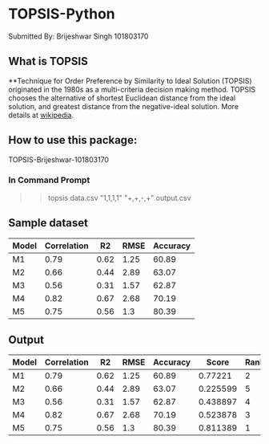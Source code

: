 # TOPSIS-Python

Submitted By: Brijeshwar Singh 101803170

## What is TOPSIS

**Technique for Order Preference by Similarity to Ideal Solution (TOPSIS) 
originated in the 1980s as a multi-criteria decision
making method. TOPSIS chooses the alternative of shortest Euclidean distance
from the ideal solution, and greatest distance from the negative-ideal
solution. More details at [wikipedia](https://en.wikipedia.org/wiki/TOPSIS).

## How to use this package:

TOPSIS-Brijeshwar-101803170


### In Command Prompt
>> topsis data.csv "1,1,1,1" "+,+,-,+" output.csv


## Sample dataset

Model | Correlation |  R2  | RMSE | Accuracy
----  | ----------- | ---- | ---- | --------
M1    |	   0.79     | 0.62 | 1.25 | 60.89
M2    |    0.66     | 0.44 | 2.89 | 63.07
M3    |	   0.56     | 0.31 | 1.57 | 62.87
M4    |	   0.82     | 0.67 | 2.68 | 70.19
M5    |	   0.75     | 0.56 | 1.3  | 80.39


## Output

Model | Correlation |  R2  | RMSE | Accuracy | Score    | Rank
----  | ----------- | ---- | ---- | -------- | -------- | ----
M1    |	   0.79     | 0.62 | 1.25 |  60.89   | 0.77221  |    2
M2    |    0.66     | 0.44 | 2.89 |  63.07   | 0.225599 |    5
M3    |	   0.56     | 0.31 | 1.57 |  62.87   | 0.438897 |    4
M4    |	   0.82     | 0.67 | 2.68 |  70.19   | 0.523878 |    3
M5    |	   0.75     | 0.56 | 1.3  |  80.39   | 0.811389 |    1
